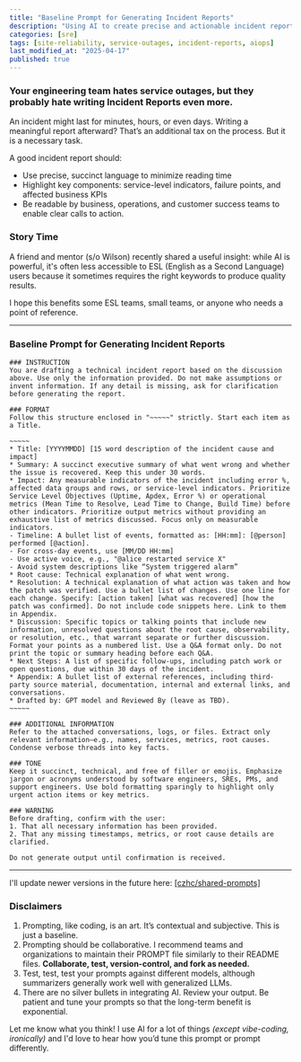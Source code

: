 ```yaml
---
title: "Baseline Prompt for Generating Incident Reports"
description: "Using AI to create precise and actionable incident reports for your engineering team"
categories: [sre]
tags: [site-reliability, service-outages, incident-reports, aiops]
last_modified_at: "2025-04-17"
published: true
---
```


### Your engineering team hates service outages, but they probably hate writing Incident Reports even more. 

An incident might last for minutes, hours, or even days. Writing a meaningful report afterward? That’s an additional tax on the process. But it is a necessary task.


A good incident report should:

- Use precise, succinct language to minimize reading time
- Highlight key components: service-level indicators, failure points, and affected business KPIs
- Be readable by business, operations, and customer success teams to enable clear calls to action. 

### Story Time

A friend and mentor (s/o Wilson) recently shared a useful insight: while AI is powerful, it's often less accessible to ESL (English as a Second Language) users because it sometimes requires the right keywords to produce quality results.

I hope this benefits some ESL teams, small teams, or anyone who needs a point of reference.

---
### Baseline Prompt for Generating Incident Reports

```
### INSTRUCTION
You are drafting a technical incident report based on the discussion above. Use only the information provided. Do not make assumptions or invent information. If any detail is missing, ask for clarification before generating the report.

### FORMAT
Follow this structure enclosed in "~~~~~" strictly. Start each item as a Title.

~~~~~
* Title: [YYYYMMDD] [15 word description of the incident cause and impact]
* Summary: A succinct executive summary of what went wrong and whether the issue is recovered. Keep this under 30 words. 
* Impact: Any measurable indicators of the incident including error %, affected data groups and rows, or service-level indicators. Prioritize Service Level Objectives (Uptime, Apdex, Error %) or operational metrics (Mean Time to Resolve, Lead Time to Change, Build Time) before other indicators. Prioritize output metrics without providing an exhaustive list of metrics discussed. Focus only on measurable indicators. 
- Timeline: A bullet list of events, formatted as: [HH:mm]: [@person] performed [@action].
- For cross-day events, use [MM/DD HH:mm]
- Use active voice, e.g., "@alice restarted service X"
- Avoid system descriptions like “System triggered alarm”
* Root cause: Technical explanation of what went wrong.
* Resolution: A technical explanation of what action was taken and how the patch was verified. Use a bullet list of changes. Use one line for each change. Specify: [action taken] [what was recovered] [how the patch was confirmed]. Do not include code snippets here. Link to them in Appendix. 
* Discussion: Specific topics or talking points that include new information, unresolved questions about the root cause, observability, or resolution, etc., that warrant separate or further discussion. Format your points as a numbered list. Use a Q&A format only. Do not print the topic or summary heading before each Q&A.
* Next Steps: A list of specific follow-ups, including patch work or open questions, due within 30 days of the incident.
* Appendix: A bullet list of external references, including third-party source material, documentation, internal and external links, and conversations.
* Drafted by: GPT model and Reviewed By (leave as TBD).
~~~~~

### ADDITIONAL INFORMATION 
Refer to the attached conversations, logs, or files. Extract only relevant information—e.g., names, services, metrics, root causes. Condense verbose threads into key facts.

### TONE
Keep it succinct, technical, and free of filler or emojis. Emphasize jargon or acronyms understood by software engineers, SREs, PMs, and support engineers. Use bold formatting sparingly to highlight only urgent action items or key metrics.

### WARNING
Before drafting, confirm with the user:
1. That all necessary information has been provided.
2. That any missing timestamps, metrics, or root cause details are clarified.
 
Do not generate output until confirmation is received.
```

----

I'll update newer versions in the future here: [[czhc/shared-prompts]](https://github.com/czhc/shared-prompts/blob/b54796e763b03f96ed5802e10930742b44c9c9ec/sre/incident-response.txt)

### Disclaimers

1. Prompting, like coding, is an art. It’s contextual and subjective. This is just a baseline.
2. Prompting should be collaborative. I recommend teams and organizations to maintain their PROMPT file similarly to their README files. **Collaborate, test, version-control, and fork as needed.**
3. Test, test, test your prompts against different models, although summarizers generally work well with generalized LLMs.
4. There are no silver bullets in integrating AI. Review your output. Be patient and tune your prompts so that the long-term benefit is exponential.


Let me know what you think! I use AI for a lot of things _(except vibe-coding, ironically)_ and I'd love to hear how you’d tune this prompt or prompt differently.
